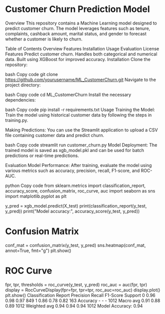 # Customer Churn Prediction Model
Overview
This repository contains a Machine Learning model designed to predict customer churn. The model leverages features such as tenure, complaints, cashback amount, marital status, and gender to forecast whether a customer is likely to churn.

Table of Contents
Overview
Features
Installation
Usage
Evaluation
License
Features
Predict customer churn.
Handles both categorical and numerical data.
Built using XGBoost for improved accuracy.
Installation
Clone the repository:

bash
Copy code
git clone https://github.com/yourusername/ML_CustomerChurn.git
Navigate to the project directory:

bash
Copy code
cd ML_CustomerChurn
Install the necessary dependencies:

bash
Copy code
pip install -r requirements.txt
Usage
Training the Model: Train the model using historical customer data by following the steps in training.py.

Making Predictions: You can use the Streamlit application to upload a CSV file containing customer data and predict churn.

bash
Copy code
streamlit run customer_churn.py
Model Deployment: The trained model is saved as xgb_model.pkl and can be used for batch predictions or real-time predictions.

Evaluation
Model Performance: After training, evaluate the model using various metrics such as accuracy, precision, recall, F1-score, and ROC-AUC.

python
Copy code
from sklearn.metrics import classification_report, accuracy_score, confusion_matrix, roc_curve, auc
import seaborn as sns
import matplotlib.pyplot as plt

y_pred = xgb_model.predict(X_test)
print(classification_report(y_test, y_pred))
print("Model accuracy:", accuracy_score(y_test, y_pred))

# Confusion Matrix
conf_mat = confusion_matrix(y_test, y_pred)
sns.heatmap(conf_mat, annot=True, fmt="g")
plt.show()

# ROC Curve
fpr, tpr, thresholds = roc_curve(y_test, y_pred)
roc_auc = auc(fpr, tpr)
display = RocCurveDisplay(fpr=fpr, tpr=tpr, roc_auc=roc_auc)
display.plot()
plt.show()
Classification Report
Precision	Recall	F1-Score	Support
0	0.96	0.98	0.97	849
1	0.86	0.78	0.82	163
Accuracy	-	-	-	1012
Macro avg	0.91	0.88	0.89	1012
Weighted avg	0.94	0.94	0.94	1012
Model Accuracy: 0.94
